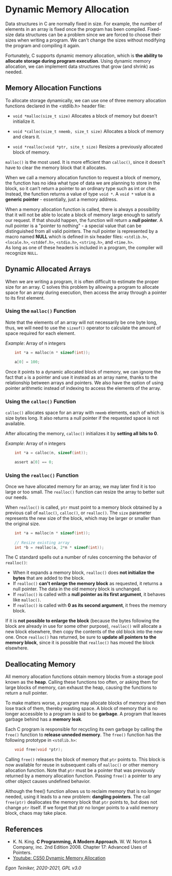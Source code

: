 # Dynamic Memory Allocation

Data structures in C are normally fixed in size.
For example, the number of elements in an array is fixed once the program has been compiled.
Fixed-size data structures can be a problem since we are forced to choose their sizes when writing a program.
We can't change the sizes without modifying the program and compiling it again.

Fortunately, C supports dynamic memory allocation, which is **the ability to allocate storage during program execution**.
Using dynamic memory allocation, we can implement data structures that grow (and shrink) as needed.

## Memory Allocation Functions
To allocate storage dynamically, we can use one of three memory allocation functions declared in the <stdlib.h> 
header file:

* `void *malloc(size_t size)` Allocates a block of memory but doesn't initialize it.

* `void *calloc(size_t nmemb, size_t size)` Allocates a block of memory and clears it.

* `void *realloc(void *ptr, site_t size)` Resizes a previously allocated block of memory.

`malloc()` is the most used. It is more efficient than `calloc()`, since it doesn't have to clear the memory block that 
it allocates. 

When we call a memory allocation function to request a block of memory, the function has no idea what type of data we
are planning to store in the block, so it can't return a pointer to an ordinary type such as int or cher.
Instead, the function returns a value of type `void *`.
A `void *` value is a **generic pointer** - essentially, just a memory address.

When a memory allocation function is called, there is always a possibility that it will not be able to locate a block
of memory large enough to satisfy our request.
If that should happen, the function will return a **null pointer**. 
A null pointer is a "pointer to nothing" - a special value that can be distinguished from all valid pointers.
The null pointer is represented by a macro named **NULL** which is defined in six header files: 
`<stdlib.h>`, `<locale.h>`, `<stddef.h>`, `<stdio.h>`, `<string.h>`, and `<time.h>`.  
As long as one of these headers is included in a program, the compiler will recognize `NULL`.

## Dynamic Allocated Arrays

When we are writing a program, it is often difficult to estimate the proper size for an array.
C solves this problem by allowing a program to allocate space for an array during execution, then access the array 
through a pointer to its first element.

### Using the `malloc()` Function

Note that the elements of an array will not necessarily be one byte long, thus, we will need to use the `sizeof()`
operator to calculate the amount of space required for each element.
 
_Example_: Array of n integers 
```C
    int *a = malloc(n * sizeof(int));     

    a[0] = 100;
``` 
Once it points to a dynamic allocated block of memory, we can ignore the fact that `a` is a pointer and use it 
instead as an array name, thanks to the relationship between arrays and pointers.
We also have the option of using pointer arithmetic instead of indexing to access the elements of the array.

### Using the `calloc()` Function

`calloc()` allocates space for an array with `nmemb` elements, each of which is size bytes long.
It also returns a null pointer if the requested space is not available.

After allocating the memory, `calloc()` initializes it by **setting all bits to 0**.

_Example_: Array of n integers 
```C
    int *a = calloc(n, sizeof(int));     

    assert a[0] == 0;
``` 

### Using the `realloc()` Function

Once we have allocated memory for an array, we may later find it is too large or too small.
The `realloc()` function can resize the array to better suit our needs.

When `realloc()` is called, `ptr` must point to a memory block obtained by a previous call of `malloc()`, `calloc()`, 
or `realloc()`. The `size` parameter represents the new size of the block, which may be larger or smaller than the 
original size.

```C
    int *a = malloc(n * sizeof(int));
    
    // Resize existing array 
    int *b = realloc(a, 2*n * sizeof(int));
```

The C standard spells out a number of rules concerning the behavior of `realloc()`:
* When it expands a memory block, `realloc()` does **not initialize the bytes** that are added to the block.
* If `realloc()` **can't enlarge the memory block** as requested, it returns a null pointer. 
    The data in the old memory block is unchanged.
* If `realloc()` is called with a **null pointer as its first argument**, it behaves like `malloc()`.
* If `realloc()` is called with **0 as its second argument**, it frees the memory block.

If it is **not possible to enlarge the block** (because the bytes following the block are already in use for some other
purpose), `realloc()` will allocate a new block elsewhere, then copy the contents of the old block into the new one.
Once `realloc()` has returned, be sure to **update all pointers to the memory block**, since it is possible that 
`realloc()` has moved the block elsewhere.


## Deallocating Memory

All memory allocation functions obtain memory blocks from a storage pool known as the **heap**.
Calling these functions too often, or asking them for large blocks of memory, can exhaust the heap, causing the 
functions to return a null pointer.

To make matters worse, a program may allocate blocks of memory and then lose track of them, thereby wasting space.
A block of memory that is no longer accessible to a program is said to be **garbage**. 
A program that leaves garbage behind has a **memory leak**.

Each C program is responsible for recycling its own garbage by calling the `free()` function to **release unneded memory**.
The `free()` function has the following prototype in `<stdlib.h>`: 
```C
    void free(void *ptr);
```
Calling `free()` releases the block of memory that `ptr` points to.
This block is now available for reuse in subsequent calls of `malloc()` or other memory allocation function.
Note that `ptr` must be a pointer that was previously returned by a memory allocation function.
Passing `free()` a pointer to any other object causes undefined behavior.

Although the free() function allows us to reclaim memory that is no longer needed, using it leads to a new problem:
**dangling pointers**.
The call `free(ptr)` deallocates the memory block that `ptr` points to, but does not change `ptr` itself. 
If we forget that ptr no longer points to a valid memory block, chaos may take place.


## References

* K. N. King. **C Programming, A Modern Approach.** W. W. Norton & Company, inc. 2nd Edition 2008. 
    Chapter 17: Advanced Uses of Pointers.
* [Youtube: CS50 Dynamic Memory Allocation](https://youtu.be/9uhSYDY4sxA) 
 
*Egon Teiniker, 2020-2021, GPL v3.0* 
